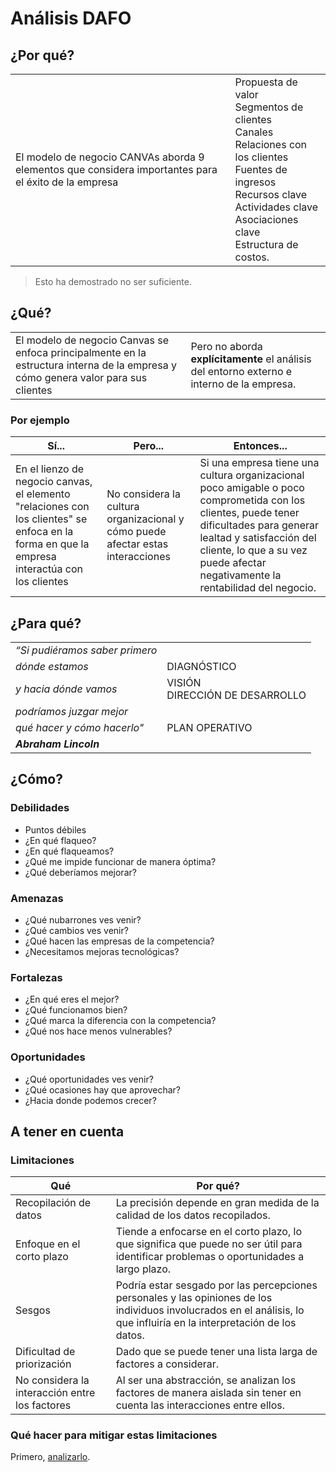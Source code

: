 # Análisis DAFO

## ¿Por qué?

|||
-|-
|El modelo de negocio CANVAs aborda 9 elementos que considera importantes para el éxito de la empresa|Propuesta de valor<br />Segmentos de clientes<br />Canales<br />Relaciones con los clientes<br />Fuentes de ingresos<br />Recursos clave<br />Actividades clave<br />Asociaciones clave<br />Estructura de costos.

> Esto ha demostrado no ser suficiente.

## ¿Qué?
|||
-|-
El modelo de negocio Canvas se enfoca principalmente en la estructura interna de la empresa y cómo genera valor para sus clientes|Pero no aborda **explícitamente** el análisis del entorno externo e interno de la empresa.

### Por ejemplo
|Sí...|Pero...|Entonces...|
-|-|-
En el lienzo de negocio canvas, el elemento "relaciones con los clientes" se enfoca en la forma en que la empresa interactúa con los clientes|No considera la cultura organizacional y cómo puede afectar estas interacciones|Si una empresa tiene una cultura organizacional poco amigable o poco comprometida con los clientes, puede tener dificultades para generar lealtad y satisfacción del cliente, lo que a su vez puede afectar negativamente la rentabilidad del negocio.

## ¿Para qué?

<div align="center">

|||
-|-
*“Si pudiéramos saber primero*|
*dónde estamos*|DIAGNÓSTICO
*y hacia dónde vamos*|VISIÓN<br />DIRECCIÓN DE DESARROLLO
*podríamos juzgar mejor*|
*qué hacer y cómo hacerlo"*|PLAN OPERATIVO
***Abraham Lincoln***|

</div>

## ¿Cómo?

### Debilidades

- Puntos débiles
- ¿En qué flaqueo?
- ¿En qué flaqueamos?
- ¿Qué me impide funcionar de manera óptima?
- ¿Qué deberíamos mejorar?

### Amenazas

- ¿Qué nubarrones ves venir?
- ¿Qué cambios ves venir?
- ¿Qué hacen las empresas de la competencia?
- ¿Necesitamos mejoras tecnológicas?

### Fortalezas

- ¿En qué eres el mejor?
- ¿Qué funcionamos bien?
- ¿Qué marca la diferencia con la competencia?
- ¿Qué nos hace menos vulnerables?

### Oportunidades

- ¿Qué oportunidades ves venir?
- ¿Qué ocasiones hay que aprovechar?
- ¿Hacia donde podemos crecer?

## A tener en cuenta

### Limitaciones

Qué|Por qué?
-|-
Recopilación de datos|La precisión depende en gran medida de la calidad de los datos recopilados. 
Enfoque en el corto plazo|Tiende a enfocarse en el corto plazo, lo que significa que puede no ser útil para identificar problemas o oportunidades a largo plazo.
Sesgos|Podría estar sesgado por las percepciones personales y las opiniones de los individuos involucrados en el análisis, lo que influiría en la interpretación de los datos.
Dificultad de priorización|Dado que se puede tener una lista larga de factores a considerar.
No considera la interacción entre los factores|Al ser una abstracción, se analizan los factores de manera aislada sin tener en cuenta las interacciones entre ellos.

### Qué hacer para mitigar estas limitaciones

Primero, [analizarlo](t01-02-02-s01-metaDAFO.md).

